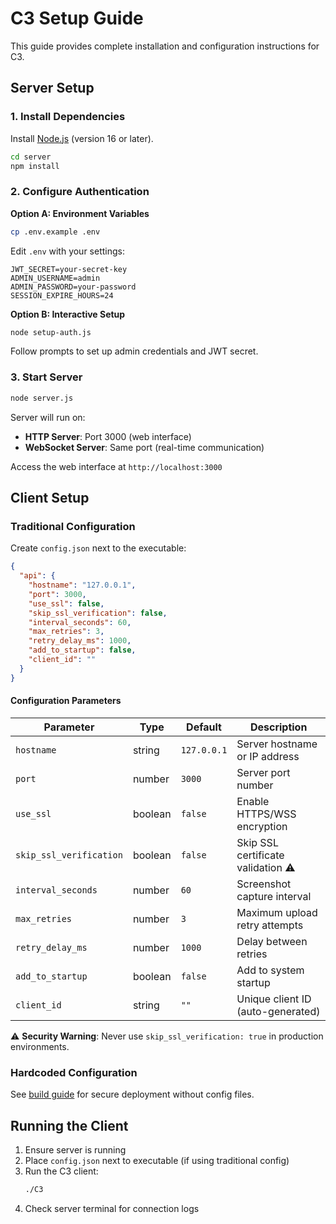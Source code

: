 # C3 Setup Guide

This guide provides complete installation and configuration instructions for C3.

## Server Setup

### 1. Install Dependencies

Install [Node.js](https://nodejs.org/) (version 16 or later).

```bash
cd server
npm install
```

### 2. Configure Authentication

**Option A: Environment Variables**
```bash
cp .env.example .env
```
Edit `.env` with your settings:
```env
JWT_SECRET=your-secret-key
ADMIN_USERNAME=admin
ADMIN_PASSWORD=your-password
SESSION_EXPIRE_HOURS=24
```

**Option B: Interactive Setup**
```bash
node setup-auth.js
```
Follow prompts to set up admin credentials and JWT secret.

### 3. Start Server

```bash
node server.js
```

Server will run on:
- **HTTP Server**: Port 3000 (web interface)
- **WebSocket Server**: Same port (real-time communication)

Access the web interface at `http://localhost:3000`

## Client Setup

### Traditional Configuration

Create `config.json` next to the executable:

```json
{
  "api": {
    "hostname": "127.0.0.1",
    "port": 3000,
    "use_ssl": false,
    "skip_ssl_verification": false,
    "interval_seconds": 60,
    "max_retries": 3,
    "retry_delay_ms": 1000,
    "add_to_startup": false,
    "client_id": ""
  }
}
```

#### Configuration Parameters

| Parameter | Type | Default | Description |
|-----------|------|---------|-------------|
| `hostname` | string | `127.0.0.1` | Server hostname or IP address |
| `port` | number | `3000` | Server port number |
| `use_ssl` | boolean | `false` | Enable HTTPS/WSS encryption |
| `skip_ssl_verification` | boolean | `false` | Skip SSL certificate validation ⚠️ |
| `interval_seconds` | number | `60` | Screenshot capture interval |
| `max_retries` | number | `3` | Maximum upload retry attempts |
| `retry_delay_ms` | number | `1000` | Delay between retries |
| `add_to_startup` | boolean | `false` | Add to system startup |
| `client_id` | string | `""` | Unique client ID (auto-generated) |

⚠️ **Security Warning**: Never use `skip_ssl_verification: true` in production environments.


### Hardcoded Configuration
See [build guide](BUILD.md) for secure deployment without config files.


## Running the Client

1. Ensure server is running
2. Place `config.json` next to executable (if using traditional config)
3. Run the C3 client:
   ```bash
   ./C3
   ```
4. Check server terminal for connection logs